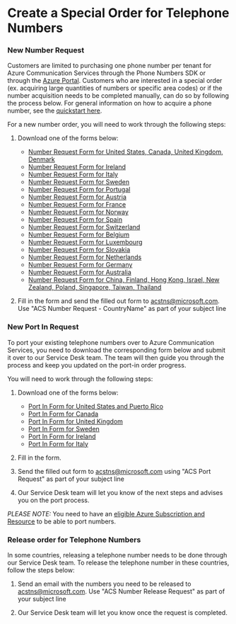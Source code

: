 # Create a Special Order for Telephone Numbers

### New Number Request
Customers are limited to purchasing one phone number per tenant for Azure Communication Services through the Phone Numbers SDK or through the [Azure Portal](https://portal.azure.com). Customers who are interested in a special order (ex. acquiring large quantities of numbers or specific area codes) or if the number acquisition needs to be completed manually, can do so by following the process below. For general information on how to acquire a phone number, see the [quickstart here](https://docs.microsoft.com/en-us/azure/communication-services/quickstarts/telephony/get-phone-number?pivots=platform-azp).

For a new number order, you will need to work through the following steps: 
1) Download one of the forms below:
    - [Number Request Form for United States, Canada, United Kingdom, Denmark](./Forms/ACS-Manual-Number-Acquisition-Form-US-UK-CA-DK.docx?raw=1)
    - [Number Request Form for Ireland](./Forms/ACS-Manual-Number-Acquisition-Form-for-Ireland.docx?raw=1)
    - [Number Request Form for Italy](./Forms/ACS-Manual-Number-Acquisition-Form-for-Italy.docx?raw=1)
    - [Number Request Form for Sweden](./Forms/ACS-Manual-Number-Acquisition-Form-for-Sweden.docx?raw=1)
    - [Number Request Form for Portugal](./Forms/ACS-Manual-Number-Acquisition-Form-for-Portugal.docx?raw=1)
    - [Number Request Form for Austria](./Forms/ACS-Manual-Number-Acquisition-Form-for-Austria.docx?raw=1)
    - [Number Request Form for France](./Forms/ACS-Manual-Number-Acquisition-Form-for-France.docx?raw=1)
    - [Number Request Form for Norway](./Forms/ACS-Manual-Number-Acquisition-Form-for-Norway.docx?raw=1)
    - [Number Request Form for Spain](./Forms/ACS-Manual-Number-Acquisition-Form-for-Spain.docx?raw=1)
    - [Number Request Form for Switzerland](./Forms/ACS-Manual-Number-Acquisition-Form-for-Switzerland.docx?raw=1)
    - [Number Request Form for Belgium](./Forms/ACS-Manual-Number-Acquisition-Form-for-Belgium.docx?raw=1)
    - [Number Request Form for Luxembourg](./Forms/ACS-Manual-Number-Acquisition-Form-for-Luxembourg.docx?raw=1)
    - [Number Request Form for Slovakia](./Forms/ACS-Manual-Number-Acquisition-Form-for-Slovakia.docx?raw=1)
    - [Number Request Form for Netherlands](./Forms/ACS-Manual-Number-Acquisition-Form-for-Netherlands.docx?raw=1)
    - [Number Request Form for Germany](./Forms/ACS-Manual-Number-Acquisition-Form-for-Germany.docx?raw=1)
    - [Number Request Form for Australia](./Forms/ACS-Manual-Number-Acquisition-Form-for-Australia.docx?raw=1)
    - [Number Request Form for China, Finland, Hong Kong, Israel, New Zealand, Poland, Singapore, Taiwan, Thailand](./Forms/ACS-Manual-Number-Acquisition-Form-for-TF-InboundOnly.docx?raw=1)
  

2) Fill in the form and send the filled out form to acstns@microsoft.com. Use "ACS Number Request - CountryName" as part of your subject line


### New Port In Request
To port your existing telephone numbers over to Azure Communication Services, you need to download the corresponding form below and submit it over to our Service Desk team. The team will then guide you through the process and keep you updated on the port-in order progress.

You will need to work through the following steps:
1) Download one of the forms below:
    - [Port In Form for United States and Puerto Rico](./Forms/ACS-Port-In-Form-Geographic-and-Toll-Free-(United-States-and-Puerto-Rico).docx?raw=1)
    - [Port In Form for Canada](./Forms/ACS-Port-In-Form-Geographic-and-Toll-Free-(Canada).docx?raw=1)
    - [Port In Form for United Kingdom](./Forms/ACS-Port-In-Form-Geographic-and-Toll-Free-(United-Kingdom).pdf?raw=1)
    - [Port In Form for Sweden](./Forms/ACS-Port-In-Form-Geographic-and-Toll-Free-(Sweden).pdf?raw=1)
    - [Port In Form for Ireland](./Forms/ACS-Port-In-Form-Geographic-and-Toll-Free-(Ireland).pdf?raw=1)
    - [Port In Form for Italy](./Forms/ACS-Port-In-Form-Geographic-and-Toll-Free-(Italy).pdf?raw=1)

    
2) Fill in the form. 
3) Send the filled out form to acstns@microsoft.com using "ACS Port Request" as part of your subject line
4) Our Service Desk team will let you know of the next steps and advises you on the port process.

*PLEASE NOTE:* You need to have an [eligible Azure Subscription and Resource](https://docs.microsoft.com/azure/communication-services/concepts/telephony-sms/plan-solution#azure-subscriptions-eligibility) to be able to port numbers.
 


### Release order for Telephone Numbers

In some countries, releasing a telephone number needs to be done through our Service Desk team.
To release the telephone number in these countries, follow the steps below:

1) Send an email with the numbers you need to be released to acstns@microsoft.com. Use "ACS Number Release Request" as part of your subject line

2) Our Service Desk team will let you know once the request is completed.
